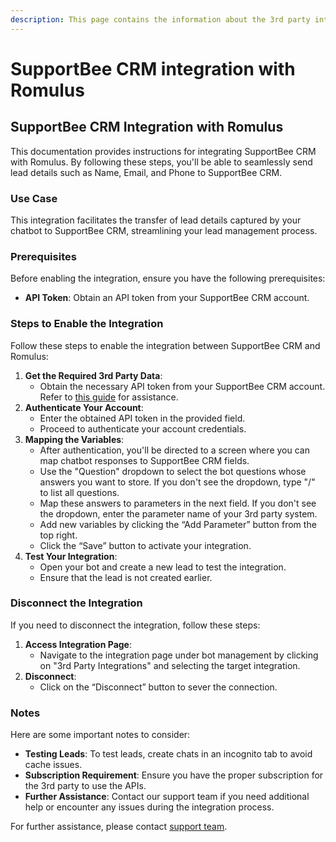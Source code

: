 ```yaml
---
description: This page contains the information about the 3rd party integrations.
---
```


# SupportBee CRM integration with Romulus

## SupportBee CRM Integration with Romulus

This documentation provides instructions for integrating SupportBee CRM with Romulus. By following these steps, you'll be able to seamlessly send lead details such as Name, Email, and Phone to SupportBee CRM.

### Use Case

This integration facilitates the transfer of lead details captured by your chatbot to SupportBee CRM, streamlining your lead management process.

### Prerequisites

Before enabling the integration, ensure you have the following prerequisites:

* **API Token**: Obtain an API token from your SupportBee CRM account.

### Steps to Enable the Integration

Follow these steps to enable the integration between SupportBee CRM and Romulus:

1. **Get the Required 3rd Party Data**:
   * Obtain the necessary API token from your SupportBee CRM account. Refer to [this guide](https://help-desk-migration.com/help/can-find-api-token-supportbee/) for assistance.
2. **Authenticate Your Account**:
   * Enter the obtained API token in the provided field.
   * Proceed to authenticate your account credentials.
3. **Mapping the Variables**:
   * After authentication, you'll be directed to a screen where you can map chatbot responses to SupportBee CRM fields.
   * Use the "Question" dropdown to select the bot questions whose answers you want to store. If you don't see the dropdown, type "/" to list all questions.
   * Map these answers to parameters in the next field. If you don't see the dropdown, enter the parameter name of your 3rd party system.
   * Add new variables by clicking the “Add Parameter” button from the top right.
   * Click the “Save” button to activate your integration.
4. **Test Your Integration**:
   * Open your bot and create a new lead to test the integration.
   * Ensure that the lead is not created earlier.

### Disconnect the Integration

If you need to disconnect the integration, follow these steps:

1. **Access Integration Page**:
   * Navigate to the integration page under bot management by clicking on "3rd Party Integrations" and selecting the target integration.
2. **Disconnect**:
   * Click on the “Disconnect” button to sever the connection.

### Notes

Here are some important notes to consider:

* **Testing Leads**: To test leads, create chats in an incognito tab to avoid cache issues.
* **Subscription Requirement**: Ensure you have the proper subscription for the 3rd party to use the APIs.
* **Further Assistance**: Contact our support team if you need additional help or encounter any issues during the integration process.

For further assistance, please contact [support team](mailto:support@example.com).
